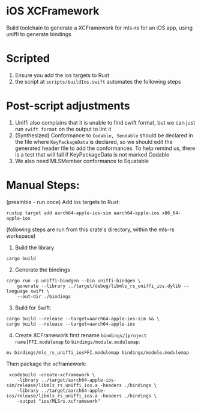 # iOS XCFramework
Build toolchain to generate a XCFramework for mls-rs for an iOS app, using uniffi to generate bindings

# Scripted
1. Ensure you add the ios targets to Rust
2. the script at `scripts/buildIos.swift` automates the following steps

# Post-script adjustments
1. Uniffi also complains that it is unable to find swift format, but we can just run `swift format` on the output to lint it
2. (Synthesized) Conformance to `Codable, Sendable` should be declared in the file where `KeyPackageData` is declared, so we should edit the generated header file to add the conformances. To help remind us, there is a test that will fail if KeyPackageData is not marked Codable
3. We also need MLSMember conformance to Equatable 


# Manual Steps:
(preamble - run once)
Add ios targets to Rust:
```
rustup target add aarch64-apple-ios-sim aarch64-apple-ios x86_64-apple-ios
```

(following steps are run from this crate's directory, within the mls-rs workspace)
1. Build the library
```
cargo build
```

2. Generate the bindings 
```
cargo run -p uniffi-bindgen --bin uniffi-bindgen \
	generate --library ../target/debug/libmls_rs_uniffi_ios.dylib --language swift \
	--out-dir ./bindings
```

3. Build for Swift:
```
cargo build --release --target=aarch64-apple-ios-sim && \ 
cargo build --release --target=aarch64-apple-ios
```

4. Create XCFramework
first rename `bindings/[project name]FFI.modulemap` to `bindings/module.modulemap`:
```
mv bindings/mls_rs_uniffi_iosFFI.modulemap bindings/module.modulemap
```


Then package the xcframework:
```
 xcodebuild -create-xcframework \
 	-library ../target/aarch64-apple-ios-sim/release/libmls_rs_uniffi_ios.a -headers ./bindings \
 	-library ../target/aarch64-apple-ios/release/libmls_rs_uniffi_ios.a -headers ./bindings \
 	-output "ios/MLSrs.xcframework" 

```